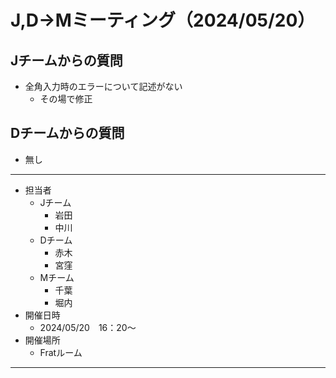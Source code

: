 # J,D->Mミーティング（2024/05/20）

## Jチームからの質問

* 全角入力時のエラーについて記述がない
    * その場で修正

## Dチームからの質問
* 無し


- - -
* 担当者
    * Jチーム
        * 岩田
        * 中川
    * Dチーム
        * 赤木
        * 宮窪
    * Mチーム
        * 千葉
        * 堀内
* 開催日時
    * 2024/05/20　16：20～
* 開催場所
    * Fratルーム
- - -